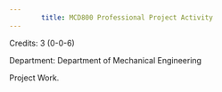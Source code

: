 ```yaml
---
        title: MCD800 Professional Project Activity
---
```

Credits: 3 (0-0-6)

Department: Department of Mechanical Engineering

Project Work.